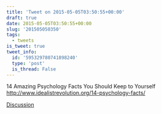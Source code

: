 ```yaml
---
title: 'Tweet on 2015-05-05T03:50:55+00:00'
draft: true
date: 2015-05-05T03:50:55+00:00
slug: '201505050350'
tags:
  - tweets
is_tweet: true
tweet_info:
  id: '595329780741898240'
  type: 'post'
  is_thread: False
---
```




14 Amazing Psychology Facts You Should Keep to Yourself <http://www.idealistrevolution.org/14-psychology-facts/>

[Discussion](https://x.com/sytelus/status/595329780741898240)
